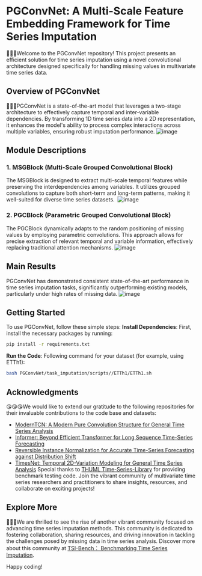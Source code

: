 # PGConvNet: A Multi-Scale Feature Embedding Framework for Time Series Imputation

🤗🤗🤗Welcome to the PGConvNet repository! This project presents an efficient solution for time series imputation using a novel convolutional architecture designed specifically for handling missing values in multivariate time series data.

## Overview of PGConvNet

🔎🔎🔎PGConvNet is a state-of-the-art model that leverages a two-stage architecture to effectively capture temporal and inter-variable dependencies. By transforming 1D time series data into a 2D representation, it enhances the model's ability to process complex interactions across multiple variables, ensuring robust imputation performance.
![image](https://github.com/user-attachments/assets/4d7b458e-3581-4d5c-8975-00e172f18cb6)


## Module Descriptions

### 1. MSGBlock (Multi-Scale Grouped Convolutional Block)
The MSGBlock is designed to extract multi-scale temporal features while preserving the interdependencies among variables. It utilizes grouped convolutions to capture both short-term and long-term patterns, making it well-suited for diverse time series datasets.  
![image](https://github.com/user-attachments/assets/e12a3bdf-189d-45fb-83d4-1d1f2c9943bc)


### 2. PGCBlock (Parametric Grouped Convolutional Block)
The PGCBlock dynamically adapts to the random positioning of missing values by employing parametric convolutions. This approach allows for precise extraction of relevant temporal and variable information, effectively replacing traditional attention mechanisms.
![image](https://github.com/user-attachments/assets/df671f60-33ef-473e-b1a6-ccce312878bc)


## Main Results
PGConvNet has demonstrated consistent state-of-the-art performance in time series imputation tasks, significantly outperforming existing models, particularly under high rates of missing data.
![image](https://github.com/user-attachments/assets/8d81e0a3-1a3a-4893-8e1b-6219c793295f)


## Getting Started
To use PGConvNet, follow these simple steps:
   **Install Dependencies**: First, install the necessary packages by running:
   ```bash
   pip install -r requirements.txt
   ```
   **Run the Code**: Following command for your dataset (for example, using ETTh1):
   ```bash
   bash PGConvNet/task_imputation/scripts//ETTh1/ETTh1.sh  
   ```

## Acknowledgments
😘😘😘We would like to extend our gratitude to the following repositories for their invaluable contributions to the code base and datasets:
- [ModernTCN: A Modern Pure Convolution Structure for General Time Series Analysis](https://github.com/luodhhh/ModernTCN)
- [Informer: Beyond Efficient Transformer for Long Sequence Time-Series Forecasting](https://github.com/haoyu0221/Informer)
- [Reversible Instance Normalization for Accurate Time-Series Forecasting against Distribution Shift](https://github.com/ts-kim/RevIN)
- [TimesNet: Temporal 2D-Variation Modeling for General Time Series Analysis](https://github.com/thuml/Time-Series-Library/)
Special thanks to [THUML Time-Series-Library](https://github.com/thuml/Time-Series-Library) for providing benchmark testing code.
Join the vibrant community of multivariate time series researchers and practitioners to share insights, resources, and collaborate on exciting projects!

## Explore More
👏👏👏We are thrilled to see the rise of another vibrant community focused on advancing time series imputation methods.  This community is dedicated to fostering collaboration, sharing resources, and driving innovation in tackling the challenges posed by missing data in time series analysis.  Discover more about this community at [TSI-Bench： Benchmarking Time Series Imputation](https://github.com/WenjieDu/Awesome_Imputation).

Happy coding!
